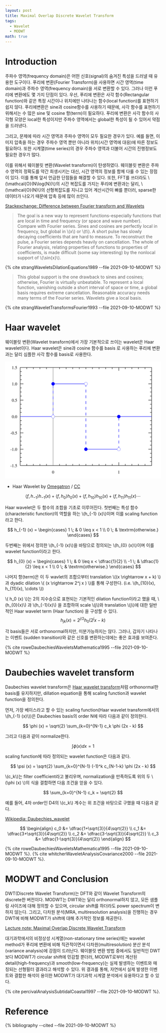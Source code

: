 ```yaml
---
layout: post
title: Maximal Overlap Discrete Wavelet Transform
tags:
  - Wavelet
  - MODWT
math: true
---
```


# Introduction
주파수 영역(frequency domain)은 어떤 신호(signal)의 숨겨진 특성을 드러낼 때 유용한 도구이다.
푸리에 변환(Fourier Transform)을 사용하면 시간 영역(time domain)과 주파수 영역(frequency domain)을 서로 변환할 수 있다.
그러나 이런 푸리에 변환에도 몇 가지 단점이 있다.
우선, 푸리에 변환은 사각 함수(Rectangular function)와 같은 특정 시간이나 위치에만 나타나는 함수(local function)를 표현하기 쉽지 않다. 푸리에변환은 sine과 cosine함수를 사용하기 때문에, 사각 함수를 표현하기 위해서는 수 많은 sine 및 cosine 항(term)이 필요하다. 푸리에 변환은 사각 함수의 사각형 모양은 local한 특성이지만 주파수 영역에서는 global한 특성이 될 수 있어서 약점을 드러낸다.

그리고, 문제에 따라 시간 영역과 주파수 영역이 모두 필요한 경우가 있다. 예를 들면, 이미지 압축을 하는 경우 주파수 영역 뿐만 아니라 위치(시간 영역에 대응)에 따른 정보도 필요하다. 또한 시계열(time series)의 경우 주파수 영역과 더불어 시간의 진행정보도 필요한 경우가 많다.

이를 위해서 웨이블릿 변환(Wavelet transform)이 탄생하였다. 웨이블릿 변환은 주파수 영역의 정확도를 약간 희생시키는 대신, 시간 영역의 정보를 함께 다룰 수 있는 장점이 있다. 이를 통해 앞서 언급한 단점들을 해결할 수 있다.
또한, FFT를 쓰더라도 \\(\mathcal{O}(N\log{N})\\)의 시간 복잡도를 가지는 푸리에 변환과는 달리, \\(\mathcal{O}(N)\\)의 선형복잡도를 지니고 있어 계산시간이 빠를 뿐더러, sparse한 데이터가 나오기 때문에 압축 등에 많이 쓰인다.

[Stackexchange: Difference between Fourier transform and Wavelets](https://math.stackexchange.com/questions/279980/difference-between-fourier-transform-and-wavelets)

> The goal is a new way to represent functions-especially functions that are local in time and frequency (or space and wave number). Compare with Fourier series. Sines and cosines are perfectly local in frequency, but global in \\(x\\) or \\(t\\). A short pulse has slowly decaying coefficients that are hard to measure. To reconstruct the pulse, a Fourier series depends heavily on cancellation. The whole of Fourier analysis, relating properties of functions to properties of coefficients, is made difficult (some say interesting) by the nonlocal support of \\(\sin{x}\\).

{% cite strangWaveletsDilationEquations1989 --file 2021-09-10-MODWT %}

> This global support is the one drawback to sines and cosines; otherwise, Fourier is virtually unbeatable. To represent a local function, vanishing outside a short interval of space or time, a global basis requires extreme cancellation. Reasonable accuracy needs many terms of the Fourier series. Wavelets give a local basis.

{% cite strangWaveletTransformsFourier1993 --file 2021-09-10-MODWT %}


# Haar wavelet

웨이블릿 변환(Wavelet transform)에서 가장 기본적으로 쓰이는 wavelet은 Haar wavelet이다. Haar wavelet은 sine과 cosine 함수를 basis 로 사용하는 푸리에 변환과는 달리 심플한 사각 함수를 basis로 사용한다.

![Haar Wavelet by [Omegatron](https://commons.wikimedia.org/wiki/File:Haar_wavelet.svg) / [CC](https://creativecommons.org/licenses/by-sa/3.0/) ](/assets/images/post/2021-09-10-Wavelet/Haar_wavelet.svg)
* Haar Wavelet by [Omegatron](https://commons.wikimedia.org/wiki/File:Haar_wavelet.svg) / [CC](https://creativecommons.org/licenses/by-sa/3.0/)


$$
\langle f, h_{-1} \rangle h_{-1}(x) + \langle f, h_{0} \rangle h_{0}(x) + \langle f, h_{10} \rangle h_{10}(x) + \langle f, h_{11} \rangle h_{11}(x) \cdots
$$

Haar wavelet은 두 함수의 조합을 기초로 이루어진다. 첫번째는 특성 함수 (characteristic function)의 역할을 하는 \\(h_{-1} (x)\\)이며 이를 scaling function라고 한다.

$$
h_{-1} (x) = \begin{cases}
                1 \; & 0 \leq x < 1 \\
                0 \; & \textrm{otherwise.}
            \end{cases}
$$

두번째는 위에서 정의한 \\(h_{-1} (x)\\)을 바탕으로 정의되는 \\(h_{0} (x)\\)이며 이를 wavelet function이라고 한다.

$$
h_{0} (x) = \begin{cases}
                1 \; & 0 \leq x < \dfrac{1}{2} \\
                -1 \; & \dfrac{1}{2} \leq x < 1 \\
                0 \; & \textrm{otherwise.}
            \end{cases}
$$

나머지 항(term)은 이 두 wavlet의 조합으부터 translation \\((x \rightarrow x + k) \\) 과 dyadic dilation \\( (x \rightarrow 2^j x ) \\)를 통해 구성한다. (i.e. \\(h_{10}(x), h_{11}(x), \cdots \\))

\\( h_0 (x) \\)는 2의 지수승으로 표현되는 기본적인 dilation function이라고 했을 때, \\(h_{0}(x)\\) 과 \\(h_{-1}(x)\\) 을 조합하여 scale \\(j\\)와 translation \\(j\\)에 대한 일반적인 Haar wavelet term (Haar function) 을 구성할 수 있다.
$$
h_{jk} (x) = 2^{j/2} h_0 (2^{j}x - k)
$$

각 basis들은 서로 orthonormal하지만, 미분가능하지는 않다. 그러나, 갑자기 나타나는 이벤트 (sudden transition)와 같은 신호를 변환하는데에는 좋은 효과를 보여준다.

{% cite roweDaubechiesWaveletsMathematica1995 --file 2021-09-10-MODWT %}

# Daubechies wavelet transform

Daubechies wavelet transform은 [Haar wavelet transform](
https://en.wikipedia.org/wiki/Haar_wavelet#Haar_transform)처럼 orthonormal한 basis를 유지하지만, dillation equation을 통해 scaling function과 wavelet function을 정의한다.

먼저, 가장 베이스라고 할 수 있는 scaling function(Haar wavelet transform에서의 \\(h_{-1} (x)\\))은 Daubechies basis의 order N에 따라 다음과 같이 정의한다.

$$
\phi (x) = \sqrt{2} \sum_{k=0}^{N-1} c_k \phi (2x - k)
$$

그리고 다음과 같이 normalize한다.

$$
\int \phi (x) dx = 1
$$

scaling function에 따라 정의되는 wavelet function은 다음과 같다.

$$
\psi (x) = \sqrt{2} \sum_{k=0}^{N-1} (-1)^k c_{N-1-k} \phi (2x - k)
$$

\\(c_k\\)는 filter coefficient라고 불리우며, normalization을 만족하도록 위의 두 \\(\phi (x) \\)의 식을 결합하면 다음 조건을 얻을 수 있다.

$$
\sum_{k=0}^{N-1} c_k = \sqrt{2}
$$

예를 들어, 4차 order인 D4의 \\(c_k\\) 계수는 위 조건을 바탕으로 구했을 때 다음과 같다.

[Wikipedia: Daubechies_wavelet](https://en.wikipedia.org/wiki/Daubechies_wavelet#Construction)

$$
\begin{align}
c_0 &= \dfrac{1+\sqrt{3}}{4\sqrt{2}} \\
c_1 &= \dfrac{3+\sqrt{3}}{4\sqrt{2}} \\
c_2 &= \dfrac{3-\sqrt{3}}{4\sqrt{2}} \\
c_3 &= \dfrac{1-\sqrt{3}}{4\sqrt{2}}
\end{align}
$$


{% cite roweDaubechiesWaveletsMathematica1995 --file 2021-09-10-MODWT %}.
{% cite whitcherWaveletAnalysisCovariance2000 --file 2021-09-10-MODWT %}.

# MODWT and Conclusion

DWT(Discrete Wavelet Transform)는 DFT와 같이 Wavelet Transform의 discrete한 버전이다. MODWT는 DWT와는 달리
orthonormal하지 않고, 모든 샘플링 사이즈에 대해 정의할 수 있으며, circular shift를 하더라도 power spectrum이 변하지 않는다. 그리고, 다차원 분석(MRA, multiresolution analysis)을 진행하는 경우 DWT에 비해 MODWT가 shift에 대해 추가적인 정보를 제공한다.

[Lecture note: Maximal Overlap Discrete Wavelet Transform](https://faculty.washington.edu/dbp/s530/PDFs/05-MODWT-2018.pdf)

대기과학에서의 비정상성 시계열(non-stationary time series)에는 wavelet method가 푸리에 변환에 비해 직관적이면서 다차원(multiresolution) 분산 분석(variance analysis)에 강점이 드러난다. 웨이블릿 변환 방법 중에서도 일반적인 DWT보다 MODWT가 circular shift에 민감할 뿐더러, MODWT로부터 계산된 detail(high-frequency)과 smooth(low-frequency)는 실제 발생하는 이벤트와 매칭되는 선형필터 결과라고 해석할 수 있다. 위 결과를 통해, 자연에서 실제 발생한 이벤트와 결합한 해석이 용이한 MODWT가 대기과학 시계열 분석에서 유용하다고 할 수 있다.

{% cite percivalAnalysisSubtidalCoastal1997 --file 2021-09-10-MODWT %}.

# Reference

{% bibliography --cited --file 2021-09-10-MODWT %}
